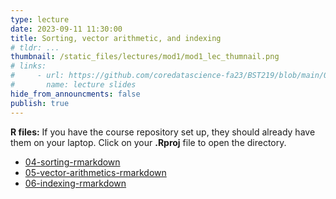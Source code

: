 ```yaml
---
type: lecture
date: 2023-09-11 11:30:00
title: Sorting, vector arithmetic, and indexing
# tldr: ...
thumbnail: /static_files/lectures/mod1/mod1_lec_thumnail.png
# links:
#     - url: https://github.com/coredatascience-fa23/BST219/blob/main/00_course_introduction/Lecture_01.pdf
#       name: lecture slides
hide_from_announcments: false
publish: true
---
```

**R files:**
If you have the course repository set up, they should already have them on your laptop. Click on your **.Rproj** file to open the directory. 
- [04-sorting-rmarkdown](https://github.com/coredatascience-fa23/BST219/blob/main/01_R-basics/04-sorting.Rmd)
- [05-vector-arithmetics-rmarkdown](https://github.com/coredatascience-fa23/BST219/blob/main/01_R-basics/05-vector-arithmetics.Rmd)
- [06-indexing-rmarkdown](https://github.com/coredatascience-fa23/BST219/blob/main/01_R-basics/06-indexing.Rmd)

